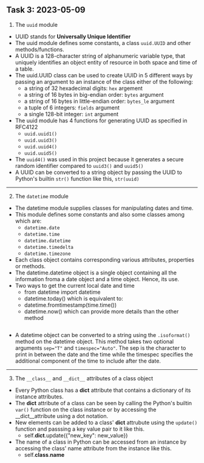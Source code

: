 ## Task 3: 2023-05-09

1. The `uuid` module
- UUID stands for __Universally Unique Identifier__
- The uuid module defines some constants, a class `uuid.UUID` and other methods/functions.
- A UUID is a 128-character string of alphanumeric variable type, that uniquely identifies an object entity of resource in both space and time of a table.
- The uuid.UUID class can be used to create UUID in 5 different ways by passing an argument to an instance of the class either of the following:
	* a string of 32 hexadecimal digits: `hex` argement
	* a string of 16 bytes in big-endian order: `bytes` argument
	* a string of 16 bytes in little-endian order: `bytes_le` argument
	* a tuple of 6 integers: `fields` argument
	* a single 128-bit integer: `int` argument
- The uuid module has 4 functions for generating UUID as specified in RFC4122
	* `uuid.uuid1()`
	* `uuid.uuid3()`
	* `uuid.uuid4()`
	* `uuid.uuid5()`
- The `uuid4()` was used in this project because it generates a secure random identifier compared to `uuid3()` and `uuid5()`
- A UUID can be converted to a string object by passing the UUID to Python's builtin `str()` function like this, `str(uuid)`

----------------------------------------------------

2. The `datetime` module
- The datetime module supplies classes for manipulating dates and time.
- This module defines some constants and also some classes among which are:
	* `datetime.date`
	* `datetime.time`
	* `datetime.datetime`
	* `datetime.timedelta`
	* `datetime.timezone`
- Each class object contains corresponding various attributes, properties or methods.
- The datetime.datetime object is a single object containing all the information froma a date object and a time object. Hence, its use.
- Two ways to get the current local date and time
	* from datetime import datetime
	* datetime.today() which is equivalent to:
	* datetime.fromtimestamp(time.time())
	* datetime.now() which can provide more details than the other method
	```
- A datetime object can be converted to a string using the `.isoformat()` method on the datetime object. This method takes two optional arguments `sep="T"` and `timespec="Auto"`. The sep is the character to print in between the date and the time while the timespec specifies the additional component of the time to include after the date.

----------------------------------------------------
3. The `__class__` and `__dict__` attributes of a class object
- Every Python class has a __dict__ attribute that contains a dictionary of its instance attributes.
- The __dict__ attribute of a class can be seen by calling the Python's builtin `var()` function on the class instance or by accessing the __dict__attribute using a dot notation.
- New elements can be added to a class' __dict__ attrubute using the `update()` function and passsing a key value pair to it like this.
	* self.__dict__.update({"new_key": new_value})
- The name of a class in Python can be accessed from an instance by accessing the class' name attribute from the instance like this.
	* self.__class__.__name__
